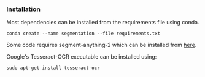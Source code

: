 ### Installation

Most dependencies can be installed from the requirements file using conda.
```
conda create --name segmentation --file requirements.txt
```

Some code requires segment-anything-2 which can be installed from [here](https://github.com/facebookresearch/segment-anything-2).

Google's Tesseract-OCR executable can be installed using: 
```
sudo apt-get install tesseract-ocr
```
